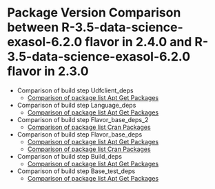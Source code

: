 # Package Version Comparison between R-3.5-data-science-exasol-6.2.0 flavor in 2.4.0 and R-3.5-data-science-exasol-6.2.0 flavor in 2.3.0

- Comparison of build step Udfclient_deps
  - [Comparison of package list Apt Get Packages](udfclient_deps/apt_get_packages_diff.md)
- Comparison of build step Language_deps
  - [Comparison of package list Apt Get Packages](language_deps/apt_get_packages_diff.md)
- Comparison of build step Flavor_base_deps_2
  - [Comparison of package list Cran Packages](flavor_base_deps_2/cran_packages_diff.md)
- Comparison of build step Flavor_base_deps
  - [Comparison of package list Apt Get Packages](flavor_base_deps/apt_get_packages_diff.md)
  - [Comparison of package list Cran Packages](flavor_base_deps/cran_packages_diff.md)
- Comparison of build step Build_deps
  - [Comparison of package list Apt Get Packages](build_deps/apt_get_packages_diff.md)
- Comparison of build step Base_test_deps
  - [Comparison of package list Apt Get Packages](base_test_deps/apt_get_packages_diff.md)
